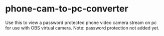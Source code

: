 # phone-cam-to-pc-converter
Use this to view a password protected phone video camera stream on pc for use with OBS virtual camera. Note: password protection not added yet.
